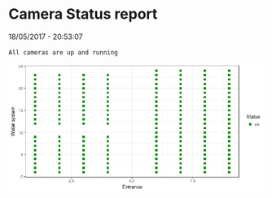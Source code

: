 Camera Status report
================
18/05/2017 - 20:53:07

    All cameras are up and running

![](camreport_files/figure-markdown_github/unnamed-chunk-2-1.png)
